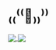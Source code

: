 # ₍₍⁽⁽🦀₎₎⁾⁾

<a href="https://github.com/anuraghazra/github-readme-stats">
  <img align="center" src="https://github-readme-stats-mu-brown.vercel.app/api/?username=segfault-god&exclude_repo=github-readme-stats&layout=compact&show_icons=true&theme=ayu-mirage" />
</a>
<a href="https://github.com/anuraghazra/github-readme-stats">
  <img align="center" src="https://github-readme-stats-mu-brown.vercel.app/api/top-langs/?username=segfault-god&exclude_repo=github-readme-stats&layout=compact&theme=ayu-mirage&langs_count=8" />
</a>
